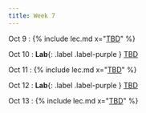 ```yaml
---
title: Week 7
---
```


Oct 9
: {% include lec.md x="[TBD](#)" %}


Oct 10
: **Lab**{: .label .label-purple } [TBD](#)
 

Oct 11
: {% include lec.md x="[TBD](#)" %}


Oct 12
: **Lab**{: .label .label-purple } [TBD](#)

Oct 13
: {% include lec.md x="[TBD](#)" %}

